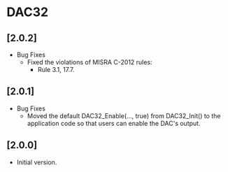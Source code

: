 # DAC32

## [2.0.2]

- Bug Fixes
  - Fixed the violations of MISRA C-2012 rules:
    - Rule 3.1, 17.7.

## [2.0.1]

- Bug Fixes
  - Moved the default DAC32_Enable(..., true) from DAC32_Init() to
    the application code so that users can enable the DAC's output.

## [2.0.0]

- Initial version.
